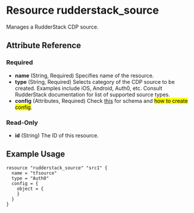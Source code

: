 # Resource rudderstack_source
Manages a RudderStack CDP source.

## Attribute Reference 

### Required

- **name** (String, Required) Specifies name of the resource.
- **type** (String, Required) Selects category of the CDP source to be created. Examples include iOS, Android, Auth0, etc.
  Consult RudderStack documentation for list of supported source types.  
- **config** (Attributes, Required) Check [this](../guides/config.md) for schema and <mark>how to create config</mark>.

### Read-Only

- **id** (String) The ID of this resource.

## Example Usage
```
resource "rudderstack_source" "src1" {
  name = "tfsource"
  type = "Auth0"
  config = {
    object = {
    }
  }
}
```

